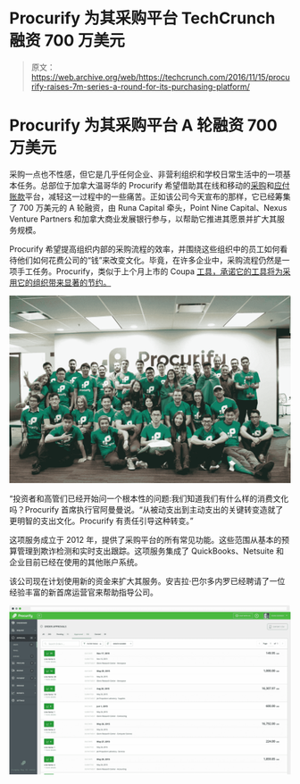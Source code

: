 # Procurify 为其采购平台 TechCrunch 融资 700 万美元

> 原文：<https://web.archive.org/web/https://techcrunch.com/2016/11/15/procurify-raises-7m-series-a-round-for-its-purchasing-platform/>

# Procurify 为其采购平台 A 轮融资 700 万美元

采购一点也不性感，但它是几乎任何企业、非营利组织和学校日常生活中的一项基本任务。总部位于加拿大温哥华的 Procurify 希望借助其在线和移动的[采购](https://web.archive.org/web/20221206153602/https://www.procurify.com/purchase-order-software/features)和[应付账款](https://web.archive.org/web/20221206153602/https://www.procurify.com/ap-automation-software/features)平台，减轻这一过程中的一些痛苦。正如该公司今天宣布的那样，它已经筹集了 700 万美元的 A 轮融资，由 Runa Capital 牵头，Point Nine Capital、Nexus Venture Partners 和加拿大商业发展银行参与，以帮助它推进其愿景并扩大其服务规模。

Procurify 希望提高组织内部的采购流程的效率，并围绕这些组织中的员工如何看待他们如何花费公司的“钱”来改变文化。毕竟，在许多企业中，采购流程仍然是一项手工任务。Procurify，类似于上个月上市的 Coupa [工具，承诺它的工具将为采用它的组织带来显著的节约。](https://web.archive.org/web/20221206153602/https://beta.techcrunch.com/2016/10/06/coupa-up-87-in-software-ipo/)

[![procurify-team-photo](img/2e7d1d095c42c8c27446b287721136f1.png)](https://web.archive.org/web/20221206153602/https://beta.techcrunch.com/wp-content/uploads/2016/11/procurify-team-photo.jpg)

“投资者和高管们已经开始问一个根本性的问题:我们知道我们有什么样的消费文化吗？Procurify 首席执行官阿曼曼说。“从被动支出到主动支出的关键转变造就了更明智的支出文化。Procurify 有责任引导这种转变。”

这项服务成立于 2012 年，提供了采购平台的所有常见功能。这些范围从基本的预算管理到欺诈检测和实时支出跟踪。这项服务集成了 QuickBooks、Netsuite 和企业目前已经在使用的其他账户系统。

该公司现在计划使用新的资金来扩大其服务。安吉拉·巴尔多内罗已经聘请了一位经验丰富的新首席运营官来帮助指导公司。

[![persona-screen2x](img/ee3a2652f2f2750560691665bff6d9f1.png)](https://web.archive.org/web/20221206153602/https://beta.techcrunch.com/wp-content/uploads/2016/11/persona-screen2x.png)